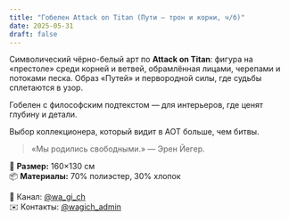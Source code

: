 ```yaml
---
title: "Гобелен Attack on Titan (Пути — трон и корни, ч/б)"
date: 2025-05-31
draft: false
---
```


Символический чёрно-белый арт по **Attack on Titan**: фигура на «престоле» среди корней и ветвей, обрамлённая лицами, черепами и потоками песка. Образ «Путей» и первородной силы, где судьбы сплетаются в узор.

Гобелен с философским подтекстом — для интерьеров, где ценят глубину и детали.

Выбор коллекционера, который видит в AOT больше, чем битвы.

> «Мы родились свободными.» — Эрен Йегер.

🧵 **Размер:** 160×130 см  
📦 **Материалы:** 70% полиэстер, 30% хлопок  

📣 Канал: [@wa_gi_ch](https://t.me/wa_gi_ch)  
✉️ Контакты: [@wagich_admin](https://t.me/wagich_admin)
